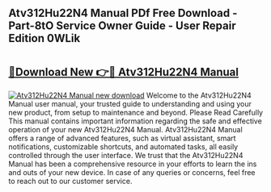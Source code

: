 ## Atv312Hu22N4 Manual PDf Free Download - Part-8tO Service Owner Guide - User Repair Edition 0WLik

# <h2><a href="http://bc43786.oget.top/?id=Atv312Hu22N4+Manual">🔗Download New 👉🔴 Atv312Hu22N4 Manual</a></h2>

[![Atv312Hu22N4 Manual new download](https://i.imgur.com/5g1atiW.png)](http://bc43786.oget.top/?id=Atv312Hu22N4+Manual)
Welcome to the Atv312Hu22N4 Manual user manual, your trusted guide to understanding and using your new product, from setup to maintenance and beyond. Please Read Carefully This manual contains important information regarding the safe and effective operation of your new Atv312Hu22N4 Manual. Atv312Hu22N4 Manual offers a range of advanced features, such as virtual assistant, smart notifications, customizable shortcuts, and automated tasks, all easily controlled through the user interface. We trust that the Atv312Hu22N4 Manual has been a comprehensive resource in your efforts to learn the ins and outs of your new device. In case of any queries or concerns, feel free to reach out to our customer service.
